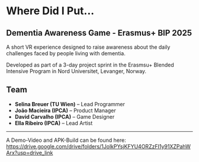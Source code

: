 # Where Did I Put... 
## Dementia Awareness Game - Erasmus+ BIP 2025
A short VR experience designed to raise awareness about the daily challenges faced by people living with dementia.

Developed as part of a 3-day project sprint in the Erasmsu+ Blended Intensive Program in Nord Universitet, Levanger, Norway.

## Team
- **Selina Breuer (TU Wien)** – Lead Programmer
- **João Macieira (IPCA)** – Product Manager
- **David Carvalho (IPCA)** – Game Designer
- **Ella Ribeiro (IPCA)** – Lead Artist

---

A Demo-Video and APK-Build can be found here: https://drive.google.com/drive/folders/1JolkPYsjKFYU4ORZzFI1y91XZPahWArx?usp=drive_link

